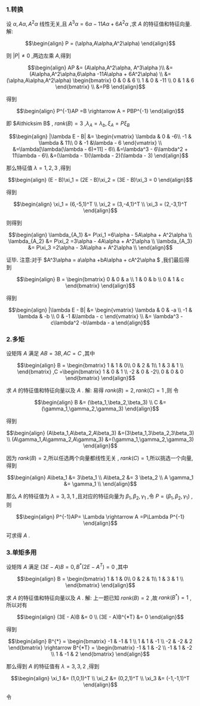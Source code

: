 ### 1.转换
设 $\alpha,A\alpha,A^2\alpha$ 线性无关,且 $A^3\alpha = 6\alpha -11A\alpha + 6A^2\alpha$ ,求 $A$ 的特征值和特征向量.
解:

$$\begin{align}
    P = (\alpha,A\alpha,A^2\alpha)
\end{align}$$ 

则 $|P| \not ={0}$ ,两边左乘 $A$,得到

$$\begin{align}
    AP &= (A\alpha,A^2\alpha, A^3\alpha )\\
    &=(A\alpha,A^2\alpha,6\alpha -11A\alpha + 6A^2\alpha) \\
    &=(\alpha,A\alpha,A^2\alpha) \begin{bmatrix}
        0 & 0 & 6 \\
        1 & 0 & -11 \\
        0 & 1 & 6
    \end{bmatrix} \\
    &=PB
\end{align}$$

得到

$$\begin{align}
    P^{-1}AP =B \rightarrow A = PBP^{-1}
\end{align}$$

即 $A\thicksim B$ , $rank(B) = 3$ ,$\lambda_A = \lambda_b , \xi_A = P\xi_B$

$$\begin{align}
    |\lambda E - B| &= \begin{vmatrix}
        \lambda & 0 & -6\\
        -1 & \lambda & 11\\
        0 & -1 &\lambda - 6 
    \end{vmatrix} \\
    &=\lambda[\lambda(\lambda - 6)+11] - 6\\ 
    &=\lambda^3 - 6\lambda^2 + 11\lambda  - 6\\
    &=(\lambda - 1)(\lambda - 2)(\lambda - 3)
\end{align}$$

那么特征值 $\lambda = 1,2,3$ ,得到

$$\begin{align}
    (E - B)\xi_1 = (2E - B)\xi_2 = (3E - B)\xi_3 = 0
\end{align}$$

得到

$$\begin{align}
    \xi_1 = (6,-5,1)^T \\
    \xi_2 = (3,-4,1)^T \\
    \xi_3 = (2,-3,1)^T
\end{align}$$

则得到

$$\begin{align}
    \lambda_{A_1} &= P\xi_1 =6\alpha - 5A\alpha + A^2\alpha \\
    \lambda_{A_2} &= P\xi_2 =3\alpha - 4A\alpha + A^2\alpha \\
    \lambda_{A_3} &= P\xi_3 =2\alpha - 3A\alpha + A^2\alpha \\
\end{align}$$

证毕.
注意:对于 $A^3\alpha = a\alpha +bA\alpha + cA^2\alpha $ ,我们最后得到

$$\begin{align}
    B = \begin{bmatrix}
        0 & 0 & a \\
        1 & 0 & b \\
        0 & 1 & c
    \end{bmatrix}
\end{align}$$

得到

$$\begin{align}
    |\lambda E - B| &= \begin{vmatrix}
        \lambda & 0 & -a \\
        -1 & \lambda & -b \\
        0 & -1 &\lambda - c
    \end{vmatrix} \\
    &= \lambda^3 - c\lambda^2 -b\lambda - a
\end{align}$$

### 2.多矩
设矩阵 $A$ 满足 $AB =3B , AC = C$ ,其中

$$\begin{align}
    B = \begin{bmatrix}
        1 & 1 & 0\\
        0 & 2 & 1\\
        1 & 3 & 1 \\
    \end{bmatrix} ,C =\begin{bmatrix}
        1 & 0 & 1 \\
        -2 & 0 & -2\\
        0 & 0 & 0 
    \end{bmatrix} 
\end{align}$$

求 $A$ 的特征值和特征向量以及 $A$ .
解:
易得 $rank(B) = 2 ,rank(C) = 1$ ,则 令

$$\begin{align}
    B &= (\beta_1,\beta_2,\beta_3) \\
    C &= (\gamma_1,\gamma_2,\gamma_3)
\end{align}$$

得到

$$\begin{align}
    (A\beta_1,A\beta_2,A\beta_3) &=(3\beta_1,3\beta_2,3\beta_3) \\
    (A\gamma_1,A\gamma_2,A\gamma_3) &=(\gamma_1,\gamma_2,\gamma_3)
\end{align}$$

因为 $rank(B) = 2$,所以任选两个向量都线性无关 , $rank(C) = 1$,所以挑选一个向量,得到

$$\begin{align}
    A\beta_1 &= 3\beta_1 \\
    A\beta_2 &= 3 \beta_2 \\
    A \gamma_1 &= \gamma_1 \\
\end{align}$$

那么 $A$ 的特征值为 $\lambda = 3,3,1$ ,且对应的特征向量为 $\beta_1,\beta_2,\gamma_1$ ,令 $P = (\beta_1,\beta_2,\gamma_1)$ ,则

$$\begin{align}
    P^{-1}AP= \Lambda \rightarrow A =P\Lambda P^{-1} 
\end{align}$$

可求得 $A$ .

### 3.单矩多用
设矩阵 $A$ 满足 $(3E -A)B = 0 , B^{*}(2E - A^T) = 0$ ,其中

$$\begin{align}
    B = \begin{bmatrix}
        1 & 1 & 0\\
        0 & 2 & 1\\
        1 & 3 & 1 \\
    \end{bmatrix} 
\end{align}$$

求 $A$ 的特征值和特征向量以及 $A$ .
解:
上一题已知 $rank(B)  = 2$ ,故 $rank(B^{*}) = 1$ ,所以对有

$$\begin{align}
    (3E - A)B &= 0 \\
    (3E - A)B^{*T} &= 0
\end{align}$$

得到

$$\begin{align}
    B^{*} = \begin{bmatrix}
        -1 & -1 & 1 \\
        1 & 1 & -1 \\
        -2 & -2 & 2
    \end{bmatrix} \rightarrow B^{*T} = \begin{bmatrix}
        -1 & 1 & -2 \\
        -1 & 1 & -2 \\
        1 & -1 & 2
    \end{bmatrix}
\end{align}$$

那么得到 $A$ 的特征值有 $\lambda = 3,3,2$ ,得到

$$\begin{align}
    \xi_1 &= (1,0,1)^T \\
    \xi_2 &= (0,2,1)^T \\
    \xi_3 &= (-1,-1,1)^T
\end{align}$$

令